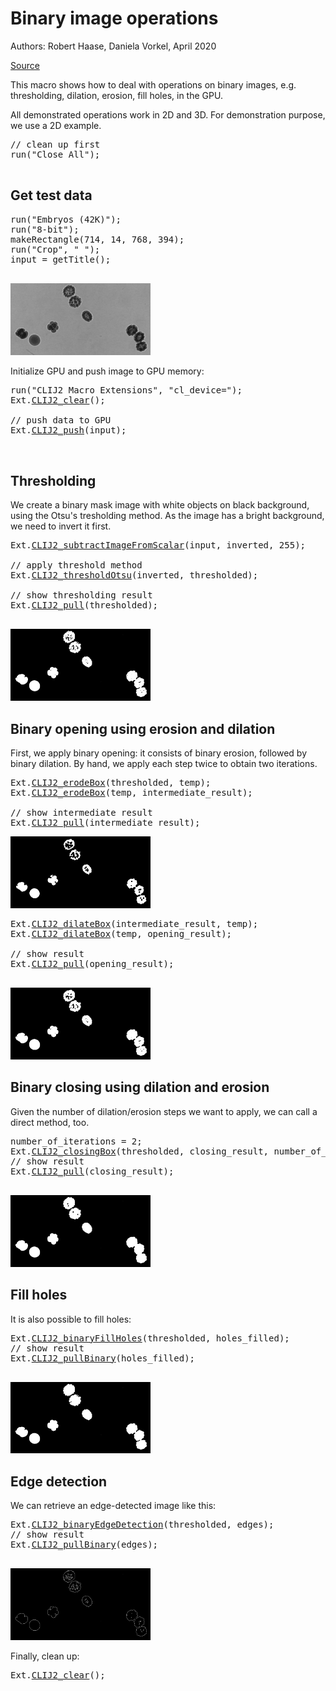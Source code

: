 

# Binary image operations
Authors: Robert Haase, Daniela Vorkel, April 2020

[Source](https://github.com/clij/clij2-docs/tree/master/src/main/macro/binary_processing.ijm)

This macro shows how to deal with operations on binary images, e.g. 
thresholding, dilation, erosion, fill holes, in the GPU.

All demonstrated operations work in 2D and 3D. For demonstration 
purpose, we use a 2D example.


<pre class="highlight">
// clean up first
run("Close All");

</pre>

## Get test data

<pre class="highlight">
run("Embryos (42K)");
run("8-bit");
makeRectangle(714, 14, 768, 394);
run("Crop", " ");
input = getTitle();

</pre>
<a href="image_1588706394529.png"><img src="image_1588706394529.png" width="224" alt="embryos.jpg"/></a>

Initialize GPU and push image to GPU memory:

<pre class="highlight">
run("CLIJ2 Macro Extensions", "cl_device=");
Ext.<a href="https://clij.github.io/clij2-docs/reference_clear">CLIJ2_clear</a>();

// push data to GPU
Ext.<a href="https://clij.github.io/clij2-docs/reference_push">CLIJ2_push</a>(input);


</pre>

## Thresholding
We create a binary mask image with white objects on black background, using the Otsu's 
tresholding method. As the image has a bright background, we need to invert it first.

<pre class="highlight">
Ext.<a href="https://clij.github.io/clij2-docs/reference_subtractImageFromScalar">CLIJ2_subtractImageFromScalar</a>(input, inverted, 255);

// apply threshold method
Ext.<a href="https://clij.github.io/clij2-docs/reference_thresholdOtsu">CLIJ2_thresholdOtsu</a>(inverted, thresholded);

// show thresholding result
Ext.<a href="https://clij.github.io/clij2-docs/reference_pull">CLIJ2_pull</a>(thresholded);

</pre>
<a href="image_1588706395030.png"><img src="image_1588706395030.png" width="224" alt="CLIJ2_thresholdOtsu_result4"/></a>

## Binary opening using erosion and dilation
First, we apply binary opening: it consists of binary erosion, followed by binary dilation.
By hand, we apply each step twice to obtain two iterations.


<pre class="highlight">
Ext.<a href="https://clij.github.io/clij2-docs/reference_erodeBox">CLIJ2_erodeBox</a>(thresholded, temp);
Ext.<a href="https://clij.github.io/clij2-docs/reference_erodeBox">CLIJ2_erodeBox</a>(temp, intermediate_result);

// show intermediate result
Ext.<a href="https://clij.github.io/clij2-docs/reference_pull">CLIJ2_pull</a>(intermediate_result);
</pre>
<a href="image_1588706395111.png"><img src="image_1588706395111.png" width="224" alt="CLIJ2_erodeBox_result6"/></a>


<pre class="highlight">
Ext.<a href="https://clij.github.io/clij2-docs/reference_dilateBox">CLIJ2_dilateBox</a>(intermediate_result, temp);
Ext.<a href="https://clij.github.io/clij2-docs/reference_dilateBox">CLIJ2_dilateBox</a>(temp, opening_result);

// show result
Ext.<a href="https://clij.github.io/clij2-docs/reference_pull">CLIJ2_pull</a>(opening_result);

</pre>
<a href="image_1588706395194.png"><img src="image_1588706395194.png" width="224" alt="CLIJ2_dilateBox_result7"/></a>

## Binary closing using dilation and erosion
Given the number of dilation/erosion steps we want to apply, we can call a direct method, too. 


<pre class="highlight">
number_of_iterations = 2;
Ext.<a href="https://clij.github.io/clij2-docs/reference_closingBox">CLIJ2_closingBox</a>(thresholded, closing_result, number_of_iterations);
// show result
Ext.<a href="https://clij.github.io/clij2-docs/reference_pull">CLIJ2_pull</a>(closing_result);

</pre>
<a href="image_1588706395262.png"><img src="image_1588706395262.png" width="224" alt="CLIJ2_closingBox_result8"/></a>

## Fill holes
It is also possible to fill holes:

<pre class="highlight">
Ext.<a href="https://clij.github.io/clij2-docs/reference_binaryFillHoles">CLIJ2_binaryFillHoles</a>(thresholded, holes_filled);
// show result
Ext.<a href="https://clij.github.io/clij2-docs/reference_pullBinary">CLIJ2_pullBinary</a>(holes_filled);

</pre>
<a href="image_1588706395509.png"><img src="image_1588706395509.png" width="224" alt="CLIJ2_binaryFillHoles_result9"/></a>

## Edge detection
We can retrieve an edge-detected image like this:

<pre class="highlight">
Ext.<a href="https://clij.github.io/clij2-docs/reference_binaryEdgeDetection">CLIJ2_binaryEdgeDetection</a>(thresholded, edges);
// show result
Ext.<a href="https://clij.github.io/clij2-docs/reference_pullBinary">CLIJ2_pullBinary</a>(edges);

</pre>
<a href="image_1588706395598.png"><img src="image_1588706395598.png" width="224" alt="CLIJ2_binaryEdgeDetection_result10"/></a>

Finally, clean up:

<pre class="highlight">
Ext.<a href="https://clij.github.io/clij2-docs/reference_clear">CLIJ2_clear</a>();

</pre>




